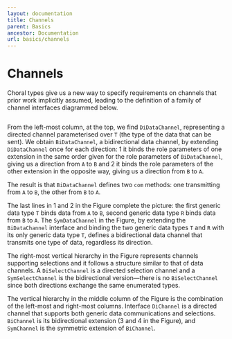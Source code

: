 ```yaml
---
layout: documentation
title: Channels
parent: Basics
ancestor: Documentation
url: basics/channels
---
```



# Channels

Choral types give us a new way to specify requirements on channels that prior work implicitly assumed, leading to the definition of a family of channel interfaces diagrammed below.

<div markdown=0>
<a target="_blank" href="/img/channels.jpg"><img class="img-fluid" src="/img/channels.jpg" alt=""></a>
</div>

From the left-most column, at the top, we find `DiDataChannel`, representing a directed channel parameterised over `T` (the type of the data that can be sent). We obtain `BiDataChannel`, a bidirectional data channel, by extending `DiDataChannel` once for each direction: 1 it binds the role parameters of one extension in the same order given for the role parameters of `BiDataChannel`, giving us a direction from `A` to `B` and 2 it binds the role parameters of the other extension in the opposite way, giving us a direction from `B` to `A`. 

The result is that `BiDataChannel` defines two `com` methods: one transmitting from `A` to `B`, the other from `B` to `A`. 

The last lines in 1 and 2 in the Figure complete the picture: the first generic data type `T` binds data from `A` to `B`, second generic data type `R` binds data from `B` to `A`. The `SymDataChannel` in the Figure, by extending the `BiDataChannel` interface and binding the two generic data types `T` and `R` with its only generic data type `T`, defines a bidirectional data channel that transmits one type of data, regardless its direction.

The right-most vertical hierarchy in the Figure represents channels supporting selections and it follows a structure similar to that of data channels. A `DiSelectChannel` is a directed selection channel and a `SymSelectChannel` is the bidirectional version&mdash;there is no `BiSelectChannel` since both directions exchange the same enumerated types.

The vertical hierarchy in the middle column of the Figure is the combination of the left-most and right-most columns. Interface `DiChannel` is a directed channel that supports both generic data communications and selections. `BiChannel` is its bidirectional extension (3 and 4 in the Figure), and `SymChannel` is the symmetric extension of `BiChannel`.